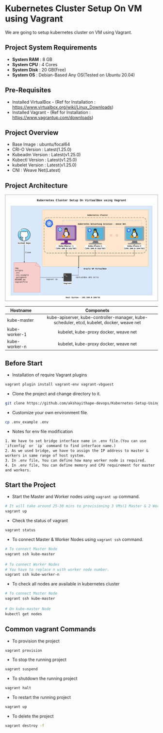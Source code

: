 # Kubernetes Cluster Setup On VM using Vagrant
We are going to setup kubernetes cluster on VM using Vagrant.

## Project System Requirements

- **System RAM** : 8 GB
- **System CPU** : 4 Cores
- **System Disk** : 20 GB(Free)
- **System OS** : Debian-Based Any OS(Tested on Ubuntu 20.04)

## Pre-Requisites

- Installed VirtualBox - (Ref for Installation : https://www.virtualbox.org/wiki/Linux_Downloads)
- Installed Vagrant - (Ref for Installation : https://www.vagrantup.com/downloads)

## Project Overview 

- Base Image : ubuntu/focal64
- CRI-O Version : Latest(1.25.0)
- Kubeadm Version : Latest(v1.25.0)
- Kubectl Version : Latest(v1.25.0)
- kubelet Version : Latest(v1.25.0)
- CNI : Weave Net(Latest)

## Project Architecture 

![Kubernetes Cluster Setup On VM using Vagrant](./img/Kubernetes-Cluster-Using-Vagrant-On-VirtualBox.png)

| Hostname        | Componets           | 
| ------------- |:-------------:| 
| kube-master      | kube-apiserver, kube-controller-manager, kube-scheduler, etcd, kubelet, docker, weave net | 
| kube-worker-1      | kubelet, kube-proxy docker, weave net      |  
| kube-worker-n | kubelet, kube-proxy docker, weave net      | 

## Before Start

- Installation of require Vagrant plugins

```bash
vagrant plugin install vagrant-env vagrant-vbguest
```

- Clone the project and change directory to it.

```bash
git clone https://github.com/akshayithape-devops/Kubernetes-Setup-Using-Vagrant.git && cd Kubernetes-Setup-Using-Vagrant
```

- Customize your own environment file.

```bash
cp .env_example .env
```

- Notes for env file modification 

``` 
1. We have to set bridge interface name in .env file.(You can use `ifconfig` or `ip` command to find interface name.)
2. As we used bridge, we have to assign the IP address to master & workers in same range of host system.
3. In .env file, You can define how many worker node is required.
4. In .env file, You can define memory and CPU requirement for master and workers.
```

## Start the Project 

- Start the Master and Worker nodes using `vagrant up` command.

```bash
# It will take around 25-30 mins to provisioning 3 VMs(1 Master & 2 Workers)
vagrant up 
```

- Check the status of vagrant 

```bash
vagrant status
```

- To connect Master & Worker Nodes using `vagrant ssh` command.

```bash
# To connect Master Node
vagrant ssh kube-master

# To connect Worker Nodes
# You have to replace n with worker node number.
vagrant ssh kube-worker-n
```

- To check all nodes are available in kubernetes cluster

```bash
# To connect Master Node
vagrant ssh kube-master

# On kube-master Node
kubectl get nodes
```

## Common vagrant Commands

- To provision the project

```bash
vagrant provision
```

- To stop the running project 

```bash
vagrant suspend
```

- To shutdown the running project 

```bash
vagrant halt
```

- To restart the running project 

```bash
vagrant up
```

- To delete the project 

```bash
vagrant destroy -f
```
